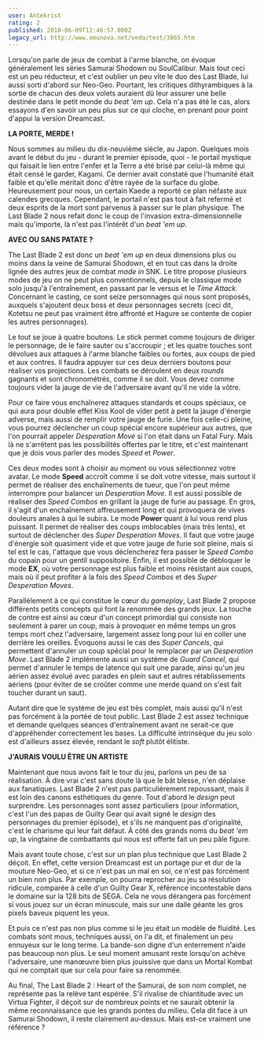 ```yaml
---
user: Antekrist
rating: 2
published: 2010-06-09T12:46:57.000Z
legacy_url: http://www.emunova.net/veda/test/3865.htm
---
```

Lorsqu'on parle de jeux de combat à l'arme blanche, on évoque généralement les séries Samurai Shodown ou SoulCalibur. Mais tout ceci est un peu réducteur, et c'est oublier un peu vite le duo des Last Blade, lui aussi sorti d'abord sur Neo-Geo. Pourtant, les critiques dithyrambiques à la sortie de chacun des deux volets auraient dû leur assurer une belle destinée dans le petit monde du _beat 'em up_. Cela n'a pas été le cas, alors essayons d'en savoir un peu plus sur ce qui cloche, en prenant pour point d'appui la version Dreamcast.  

  

**LA PORTE, MERDE !**  

Nous sommes au milieu du dix-neuvième siècle, au Japon. Quelques mois avant le début du jeu - durant le premier épisode, quoi - le portail mystique qui faisait le lien entre l'enfer et la Terre a été brisé par celui-là même qui était censé le garder, Kagami. Ce dernier avait constaté que l'humanité était faible et qu'elle méritait donc d'être rayée de la surface du globe. Heureusement pour nous, un certain Kaede a reporté ce plan néfaste aux calendes grecques. Cependant, le portail n'est pas tout à fait refermé et deux esprits de la mort sont parvenus à passer sur le plan physique. The Last Blade 2 nous refait donc le coup de l'invasion extra-dimensionnelle mais qu'importe, là n'est pas l'intérêt d'un _beat 'em up_.  

  

**AVEC OU SANS PATATE ?**  

The Last Blade 2 est donc un _beat 'em up_ en deux dimensions plus ou moins dans la veine de Samurai Shodown, et en tout cas dans la droite lignée des autres jeux de combat _made in_ SNK. Le titre propose plusieurs modes de jeu on ne peut plus conventionnels, depuis le classique mode solo jusqu'à l'entraînement, en passant par le versus et le _Time Attack_. Concernant le casting, ce sont seize personnages qui nous sont proposés, auxquels s'ajoutent deux boss et deux personnages secrets (ceci dit, Kotetsu ne peut pas vraiment être affronté et Hagure se contente de copier les autres personnages).  

Le tout se joue à quatre boutons. Le stick permet comme toujours de diriger le personnage, de le faire sauter ou s'accroupir ; et les quatre touches sont dévolues aux attaques à l'arme blanche faibles ou fortes, aux coups de pied et aux contres. Il faudra appuyer sur ces deux derniers boutons pour réaliser vos projections. Les combats se déroulent en deux _rounds_ gagnants et sont chronométrés, comme il se doit. Vous devez comme toujours vider la jauge de vie de l'adversaire avant qu'il ne vide la vôtre.  

Pour ce faire vous enchaînerez attaques standards et coups spéciaux, ce qui aura pour double effet Kiss Kool de vider petit à petit la jauge d'énergie adverse, mais aussi de remplir votre jauge de furie. Une fois celle-ci pleine, vous pourrez déclencher un coup spécial encore supérieur aux autres, que l'on pourrait appeler _Desperation Move_ si l'on était dans un Fatal Fury. Mais là ne s'arrêtent pas les possibilités offertes par le titre, et c'est maintenant que je dois vous parler des modes _Speed_ et _Power_.  

Ces deux modes sont à choisir au moment ou vous sélectionnez votre avatar. Le mode __Speed__ accroît comme il se doit votre vitesse, mais surtout il permet de réaliser des enchaînements de tueur, que l'on peut même interrompre pour balancer un _Desperation Move_. Il est aussi possible de réaliser des _Speed Combos_ en grillant la jauge de furie au passage. En gros, il s'agit d'un enchaînement affreusement long et qui provoquera de vives douleurs anales à qui le subira. Le mode __Power__ quant à lui vous rend plus puissant. Il permet de réaliser des coups imblocables (mais très lents), et surtout de déclencher des _Super Desperation Moves_. Il faut que votre jauge d'énergie soit quasiment vide et que votre jauge de furie soit pleine, mais si tel est le cas, l'attaque que vous déclencherez fera passer le _Speed Combo_ du copain pour un gentil suppositoire. Enfin, il est possible de débloquer le mode __EX__, où votre personnage est plus faible et moins résistant aux coups, mais où il peut profiter à la fois des _Speed Combos_ et des _Super Desperation Moves_.  

Parallèlement à ce qui constitue le cœur du _gameplay_, Last Blade 2 propose différents petits concepts qui font la renommée des grands jeux. La touche de contre est ainsi au cœur d'un concept primordial qui consiste non seulement à parer un coup, mais à provoquer en même temps un gros temps mort chez l'adversaire, largement assez long pour lui en coller une derrière les oreilles. Évoquons aussi le cas des _Super Cancels_, qui permettent d'annuler un coup spécial pour le remplacer par un _Desperation Move_. Last Blade 2 implémente aussi un système de _Guard Cancel_, qui permet d'annuler le temps de latence qui suit une parade, ainsi qu'un jeu aérien assez évolué avec parades en plein saut et autres rétablissements aériens (pour éviter de se croûter comme une merde quand on s'est fait toucher durant un saut).  

Autant dire que le système de jeu est très complet, mais aussi qu'il n'est pas forcément à la portée de tout public. Last Blade 2 est assez technique et demande quelques séances d'entraînement avant ne serait-ce que d'appréhender correctement les bases. La difficulté intrinsèque du jeu solo est d'ailleurs assez élevée, rendant le _soft_ plutôt élitiste.  

  

**J'AURAIS VOULU ÊTRE UN ARTISTE**  

Maintenant que nous avons fait le tour du jeu, parlons un peu de sa réalisation. À dire vrai c'est sans doute là que le bât blesse, n'en déplaise aux fanatiques. Last Blade 2 n'est pas particulièrement repoussant, mais il est loin des canons esthétiques du genre. Tout d'abord le _design_ peut surprendre. Les personnages sont assez particuliers (pour information, c'est l'un des papas de Guilty Gear qui avait signé le _design_ des personnages du premier épisode), et s'ils ne manquent pas d'originalité, c'est le charisme qui leur fait défaut. À côté des grands noms du _beat 'em up_, la vingtaine de combattants qui nous est offerte fait un peu pâle figure.  

Mais avant toute chose, c'est sur un plan plus technique que Last Blade 2 déçoit. En effet, cette version Dreamcast est un portage pur et dur de la mouture Neo-Geo, et si ce n'est pas un mal en soi, ce n'est pas forcément un bien non plus. Par exemple, on pourra reprocher au jeu sa résolution ridicule, comparée à celle d'un Guilty Gear X, référence incontestable dans le domaine sur la 128 bits de SEGA. Cela ne vous dérangera pas forcément si vous jouez sur un écran minuscule, mais sur une dalle géante les gros pixels baveux piquent les yeux.  

Et puis ce n'est pas non plus comme si le jeu était un modèle de fluidité. Les combats sont mous, techniques aussi, on l'a dit, et finalement un peu ennuyeux sur le long terme. La bande-son digne d'un enterrement n'aide pas beaucoup non plus. Le seul moment amusant reste lorsqu'on achève l'adversaire, une manœuvre bien plus jouissive que dans un Mortal Kombat qui ne comptait que sur cela pour faire sa renommée.  

  

Au final, The Last Blade 2 : Heart of the Samurai, de son nom complet, ne représente pas la relève tant espérée. S'il rivalise de chiantitude avec un Virtua Fighter, il déçoit sur de nombreux points et ne saurait obtenir la même reconnaissance que les grands pontes du milieu. Cela dit face à un Samurai Shodown, il reste clairement au-dessus. Mais est-ce vraiment une référence ?
